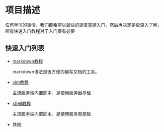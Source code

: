 项目描述
================

任何学习的事情，我们都希望以最快的速度掌握入门，然后再决定是否深入了解，所有快速入门教程对于入门很有必要

快速入门列表
----------

* [markdown教程](markdown.md)

  markdown语法是很方便的编写文档的工具。
  
* [vim教程](vim.md)

  主流服务端内置脚本，是使用服务器基础

* [shell教程](shell.md)

  主流服务端内置脚本，是使用服务器基础

* 其他
